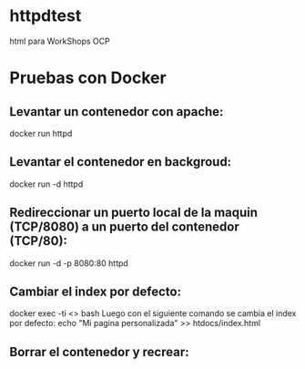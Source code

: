 # httpdtest
html para WorkShops OCP
# Pruebas con Docker
## Levantar un contenedor con apache:
docker run httpd
## Levantar el contenedor en backgroud:
docker run -d httpd
## Redireccionar un puerto local de la maquin (TCP/8080) a un puerto del contenedor (TCP/80):
docker run -d -p 8080:80 httpd
## Cambiar el index por defecto:
docker exec -ti <<name>> bash
Luego con el siguiente comando se cambia el index por defecto:
echo "Mi pagina personalizada" >> htdocs/index.html
## Borrar el contenedor y recrear:
